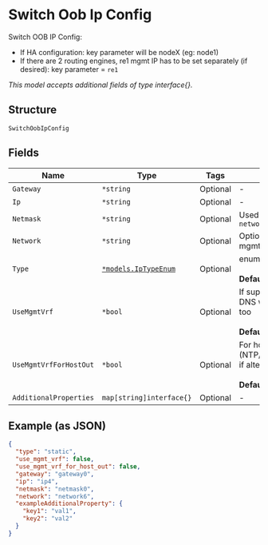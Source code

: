 
# Switch Oob Ip Config

Switch OOB IP Config:

- If HA configuration: key parameter will be nodeX (eg: node1)
- If there are 2 routing engines, re1 mgmt IP has to be set separately (if desired): key parameter = `re1`

*This model accepts additional fields of type interface{}.*

## Structure

`SwitchOobIpConfig`

## Fields

| Name | Type | Tags | Description |
|  --- | --- | --- | --- |
| `Gateway` | `*string` | Optional | - |
| `Ip` | `*string` | Optional | - |
| `Netmask` | `*string` | Optional | Used only if `subnet` is not specified in `networks` |
| `Network` | `*string` | Optional | Optional, the network to be used for mgmt |
| `Type` | [`*models.IpTypeEnum`](../../doc/models/ip-type-enum.md) | Optional | enum: `dhcp`, `static`<br><br>**Default**: `"dhcp"` |
| `UseMgmtVrf` | `*bool` | Optional | If supported on the platform. If enabled, DNS will be using this routing-instance, too<br><br>**Default**: `false` |
| `UseMgmtVrfForHostOut` | `*bool` | Optional | For host-out traffic (NTP/TACPLUS/RADIUS/SYSLOG/SNMP), if alternative source network/ip is desired<br><br>**Default**: `false` |
| `AdditionalProperties` | `map[string]interface{}` | Optional | - |

## Example (as JSON)

```json
{
  "type": "static",
  "use_mgmt_vrf": false,
  "use_mgmt_vrf_for_host_out": false,
  "gateway": "gateway0",
  "ip": "ip4",
  "netmask": "netmask0",
  "network": "network6",
  "exampleAdditionalProperty": {
    "key1": "val1",
    "key2": "val2"
  }
}
```

